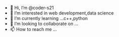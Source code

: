 - 👋 Hi, I’m @coder-s21
- 👀 I’m interested in web development,data science
- 🌱 I’m currently learning ...c++,python
- 💞️ I’m looking to collaborate on ...
- 📫 How to reach me ...

<!---
coder-s21/coder-s21 is a ✨ special ✨ repository because its `README.md` (this file) appears on your GitHub profile.
You can click the Preview link to take a look at your changes.
--->
